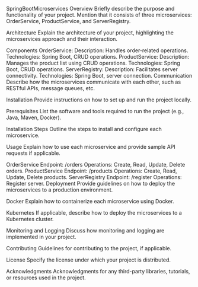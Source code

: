 SpringBootMicroservices
Overview
Briefly describe the purpose and functionality of your project. Mention that it consists of three microservices: OrderService, ProductService, and ServerRegistry.

Architecture
Explain the architecture of your project, highlighting the microservices approach and their interaction.

Components
OrderService:
Description: Handles order-related operations.
Technologies: Spring Boot, CRUD operations.
ProductService:
Description: Manages the product list using CRUD operations.
Technologies: Spring Boot, CRUD operations.
ServerRegistry:
Description: Facilitates server connectivity.
Technologies: Spring Boot, server connection.
Communication
Describe how the microservices communicate with each other, such as RESTful APIs, message queues, etc.

Installation
Provide instructions on how to set up and run the project locally.

Prerequisites
List the software and tools required to run the project (e.g., Java, Maven, Docker).

Installation Steps
Outline the steps to install and configure each microservice.

Usage
Explain how to use each microservice and provide sample API requests if applicable.

OrderService
Endpoint: /orders
Operations: Create, Read, Update, Delete orders.
ProductService
Endpoint: /products
Operations: Create, Read, Update, Delete products.
ServerRegistry
Endpoint: /register
Operations: Register server.
Deployment
Provide guidelines on how to deploy the microservices to a production environment.

Docker
Explain how to containerize each microservice using Docker.

Kubernetes
If applicable, describe how to deploy the microservices to a Kubernetes cluster.

Monitoring and Logging
Discuss how monitoring and logging are implemented in your project.

Contributing
Guidelines for contributing to the project, if applicable.

License
Specify the license under which your project is distributed.

Acknowledgments
Acknowledgments for any third-party libraries, tutorials, or resources used in the project.

